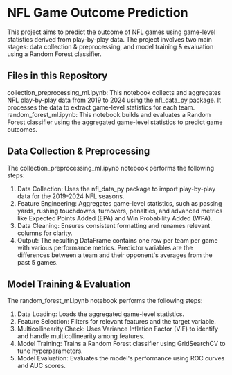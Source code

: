 # NFL Game Outcome Prediction
This project aims to predict the outcome of NFL games using game-level statistics derived from play-by-play data. The project involves two main stages: data collection & preprocessing, and model training & evaluation using a Random Forest classifier.

## Files in this Repository
collection_preprocessing_ml.ipynb: This notebook collects and aggregates NFL play-by-play data from 2019 to 2024 using the nfl_data_py package. It processes the data to extract game-level statistics for each team.
random_forest_ml.ipynb: This notebook builds and evaluates a Random Forest classifier using the aggregated game-level statistics to predict game outcomes.

## Data Collection & Preprocessing
The collection_preprocessing_ml.ipynb notebook performs the following steps:

  1. Data Collection: Uses the nfl_data_py package to import play-by-play data for the 2019-2024 NFL seasons.
  2. Feature Engineering: Aggregates game-level statistics, such as passing yards, rushing touchdowns, turnovers, penalties, and advanced metrics like Expected Points Added (EPA) and Win Probability Added (WPA).
  3. Data Cleaning: Ensures consistent formatting and renames relevant columns for clarity.
  4. Output: The resulting DataFrame contains one row per team per game with various performance metrics. Predictor variables are the differences between a team and their opponent's averages from the past 5 games.

## Model Training & Evaluation
The random_forest_ml.ipynb notebook performs the following steps:

  1. Data Loading: Loads the aggregated game-level statistics.
  2. Feature Selection: Filters for relevant features and the target variable.
  3. Multicollinearity Check: Uses Variance Inflation Factor (VIF) to identify and handle multicollinearity among features.
  4. Model Training: Trains a Random Forest classifier using GridSearchCV to tune hyperparameters.
  5. Model Evaluation: Evaluates the model's performance using ROC curves and AUC scores.
